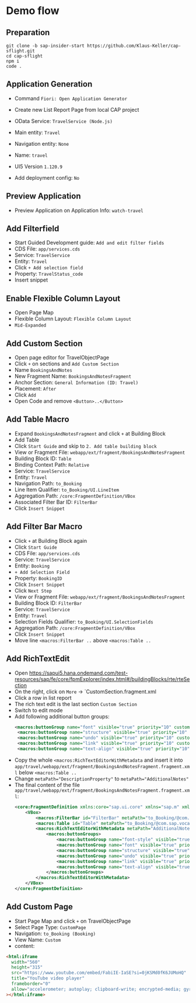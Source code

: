 # Demo flow

## Preparation

```
git clone -b sap-insider-start https://github.com/Klaus-Keller/cap-sflight.git
cd cap-sflight
npm i
code .
```

## Application Generation

- Command `Fiori: Open Application Generator`
- Create new List Report Page from local CAP project
- OData Service: `TravelService (Node.js)`
- Main entity: `Travel`
- Navigation entity: `None`

- Name: `travel`
- UI5 Version `1.120.9`
- Add deployment config: `No`

## Preview Application

- Preview Application on Application Info: `watch-travel`

## Add Filterfield

- Start Guided Development guide: `Add and edit filter fields`
- CDS File: `app/services.cds`
- Service: `TravelService`
- Entity: `Travel`
- Click `+ Add selection field`
- Property: `TravelStatus_code`
- Insert snippet

## Enable Flexible Column Layout

- Open Page Map
- Flexible Column Layout: `Flexible Column Layout`
- `Mid-Expanded`

## Add Custom Section

- Open page editor for TravelObjectPage
- Click `+` on sections and `Add Custom Section`
- Name `BookingsAndNotes`
- New Fragment Name: `BookingsAndNotesFragment`
- Anchor Section: `General Information (ID: Travel)`
- Placement: `After`
- Click `Add`
- Open Code and remove `<Button>..</Button>`

## Add Table Macro

- Expand `BookingsAndNotesFragment` and click `+` at Building Block
- Add Table
- Click `Start Guide` and skip to `2. Add table building block`
- View or Fragment File: `webapp/ext/fragment/BookingsAndNotesFragment`
- Building Block ID: `Table`
- Binding Context Path: `Relative`
- Service: `TravelService`
- Entity: `Travel`
- Navigation Path: `to_Booking`
- Line Item Qualifier: `to_Booking/UI.LineItem`
- Aggregation Path: `/core:FragmentDefinition/VBox`
- Associated Filter Bar ID: `FilterBar`
- Click `Insert Snippet`

## Add Filter Bar Macro

- Click `+` at Building Block again
- Click `Start Guide`
- CDS File: `app/services.cds`
- Service: `TravelService`
- Entity: `Booking`
- `+ Add Selection Field`
- Property: `BookingID`
- Click `Insert Snippet`
- Click `Next Step`
- View or Fragment File: `webapp/ext/fragment/BookingsAndNotesFragment`
- Building Block ID: `FilterBar`
- Service: `TravelService`
- Entity: `Travel`
- Selection Fields Qualifier: `to_Booking/UI.SelectionFields`
- Aggregation Path: `/core:FragmentDefinition/VBox`
- Click `Insert Snippet`
- Move line `<macros:FilterBar ..` above `<macros:Table ..`

## Add RichTextEdit

- Open https://sapui5.hana.ondemand.com/test-resources/sap/fe/core/fpmExplorer/index.html#/buildingBlocks/rte/rteSection
- On the right, click on `More` -> `CustomSection.fragment.xml
- Click a row in list report
- The rich text edit is the last section `Custom Section`
- Switch to edit mode
- Add following additional button groups:
  ```xml
  <macros:buttonGroup name="font" visible="true" priority="10" customPriority="10" buttons="fontfamily,fontsize,forecolor,backcolor" />
   <macros:buttonGroup name="structure" visible="true" priority="10" customPriority="10" buttons="bullist, numlist, outdent, indent" />
   <macros:buttonGroup name="undo" visible="true" priority="10" customPriority="10" buttons="undo,redo" />
   <macros:buttonGroup name="link" visible="true" priority="10" customPriority="10" buttons="link, unlink" />
   <macros:buttonGroup name="text-align" visible="true" priority="10" customPriority="10" buttons="alignleft, aligncenter, alignright, alignjustify" />
  ```
- Copy the whole `<macros:RichTextEditorWithMetadata` and insert it into `app/travel/webapp/ext/fragment/BookingsAndNotesFragment.fragment.xml` below `<macros:Table ..`
- Change `metaPath="DescriptionProperty"` to `metaPath="AdditionalNotes"`
- The final content of the file `app/travel/webapp/ext/fragment/BookingsAndNotesFragment.fragment.xml`:
  ```xml
  <core:FragmentDefinition xmlns:core="sap.ui.core" xmlns="sap.m" xmlns:macros="sap.fe.macros">
      <VBox>
          <macros:FilterBar id="FilterBar" metaPath="to_Booking/@com.sap.vocabularies.UI.v1.SelectionFields"/>
          <macros:Table id="Table" metaPath="to_Booking/@com.sap.vocabularies.UI.v1.LineItem" filterBar="FilterBar" headerVisible="true" isSearchable="true" selectionMode="Single" type="ResponsiveTable" variantManagement="None"/>
          <macros:RichTextEditorWithMetadata metaPath="AdditionalNotes" id="myRichTextEditor">
              <macros:buttonGroups>
                  <macros:buttonGroup name="font-style" visible="true" priority="10" customPriority="10" buttons="bold,italic,underline" />
                  <macros:buttonGroup name="font" visible="true" priority="10" customPriority="10" buttons="fontfamily,fontsize,forecolor,backcolor" />
                  <macros:buttonGroup name="structure" visible="true" priority="10" customPriority="10" buttons="bullist, numlist, outdent, indent" />
                  <macros:buttonGroup name="undo" visible="true" priority="10" customPriority="10" buttons="undo,redo" />
                  <macros:buttonGroup name="link" visible="true" priority="10" customPriority="10" buttons="link, unlink" />
                  <macros:buttonGroup name="text-align" visible="true" priority="10" customPriority="10" buttons="alignleft, aligncenter, alignright, alignjustify" />
              </macros:buttonGroups>
          </macros:RichTextEditorWithMetadata>
      </VBox>
  </core:FragmentDefinition>
  ```

## Add Custom Page

- Start Page Map and click `+` on TravelObjectPage
- Select Page Type: `CustomPage`
- Navigation: `to_Booking (Booking)`
- View Name: `Custom`
- content:

```html
<html:iframe
  width="560"
  height="315"
  src="https://www.youtube.com/embed/FabiIE-IaSE?si=0jKSMd0fK6JUMoHQ"
  title="YouTube video player"
  frameborder="0"
  allow="accelerometer; autoplay; clipboard-write; encrypted-media; gyroscope; picture-in-picture; web-share"
></html:iframe>
```
